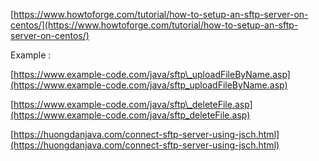 [https://www.howtoforge.com/tutorial/how-to-setup-an-sftp-server-on-centos/](https://www.howtoforge.com/tutorial/how-to-setup-an-sftp-server-on-centos/)

Example : 

[https://www.example-code.com/java/sftp\_uploadFileByName.asp](https://www.example-code.com/java/sftp_uploadFileByName.asp)

[https://www.example-code.com/java/sftp\_deleteFile.asp](https://www.example-code.com/java/sftp_deleteFile.asp)

[https://huongdanjava.com/connect-sftp-server-using-jsch.html](https://huongdanjava.com/connect-sftp-server-using-jsch.html)

